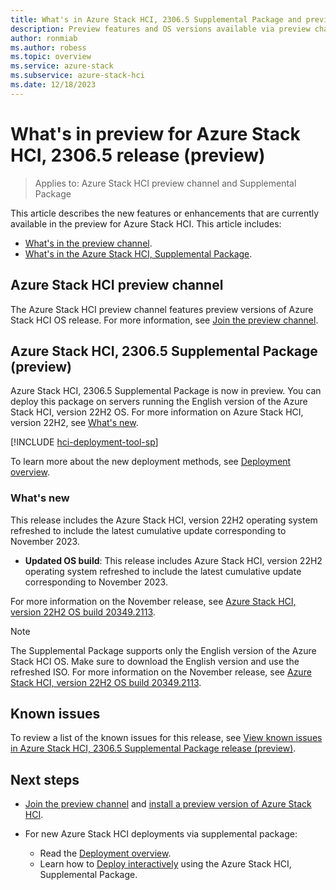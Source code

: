 ```yaml
---
title: What's in Azure Stack HCI, 2306.5 Supplemental Package and preview channel (preview)
description: Preview features and OS versions available via preview channel and 2306.5 supplemental package features.
author: ronmiab
ms.author: robess
ms.topic: overview
ms.service: azure-stack
ms.subservice: azure-stack-hci
ms.date: 12/18/2023
---
```


# What's in preview for Azure Stack HCI, 2306.5 release (preview)

> Applies to: Azure Stack HCI preview channel and Supplemental Package

This article describes the new features or enhancements that are currently available in the preview for Azure Stack HCI. This article includes:

- [What's in the preview channel](#azure-stack-hci-preview-channel).
- [What's in the Azure Stack HCI, Supplemental Package](#azure-stack-hci-23065-supplemental-package-preview).

## Azure Stack HCI preview channel

The Azure Stack HCI preview channel features preview versions of Azure Stack HCI OS release. For more information, see [Join the preview channel](./preview-channel.md).

## Azure Stack HCI, 2306.5 Supplemental Package (preview)

Azure Stack HCI, 2306.5 Supplemental Package is now in preview. You can deploy this package on servers running the English version of the Azure Stack HCI, version 22H2 OS. For more information on Azure Stack HCI, version 22H2, see [What's new](../whats-new.md).

[!INCLUDE [hci-deployment-tool-sp](../../includes/hci-deployment-tool-sp-2306.md)]

To learn more about the new deployment methods, see [Deployment overview](../deploy/deployment-tool-introduction.md).

### What's new

This release includes the Azure Stack HCI, version 22H2 operating system refreshed to include the latest cumulative update corresponding to November 2023.

- **Updated OS build**: This release includes Azure Stack HCI, version 22H2 operating system refreshed to include the latest cumulative update corresponding to November 2023.

For more information on the November release, see [Azure Stack HCI, version 22H2 OS build 20349.2113](../release-information.md#azure-stack-hci-version-22h2-os-build-20349).

> [!NOTE]
> The Supplemental Package supports only the English version of the Azure Stack HCI OS. Make sure to download the English version and use the refreshed ISO. For more information on the November release, see [Azure Stack HCI, version 22H2 OS build 20349.2113](../release-information.md#azure-stack-hci-version-22h2-os-build-20349).

## Known issues

To review a list of the known issues for this release, see [View known issues in Azure Stack HCI, 2306.5 Supplemental Package release (preview)](../hci-known-issues-2306-5.md).

## Next steps

- [Join the preview channel](./preview-channel.md) and [install a preview version of Azure Stack HCI](./install-preview-version.md).

- For new Azure Stack HCI deployments via supplemental package:
    - Read the [Deployment overview](../deploy/deployment-tool-introduction.md).
    - Learn how to [Deploy interactively](../deploy/deployment-tool-new-file.md) using the Azure Stack HCI, Supplemental Package.